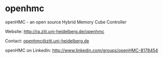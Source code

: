openhmc
=======

openHMC - an open source Hybrid Memory Cube Controller

Website:
http://ra.ziti.uni-heidelberg.de/openhmc

Contact:
openhmc@ziti.uni-heidelberg.de

openHMC on LinkedIn:
http://www.linkedin.com/groups/openHMC-8178454
